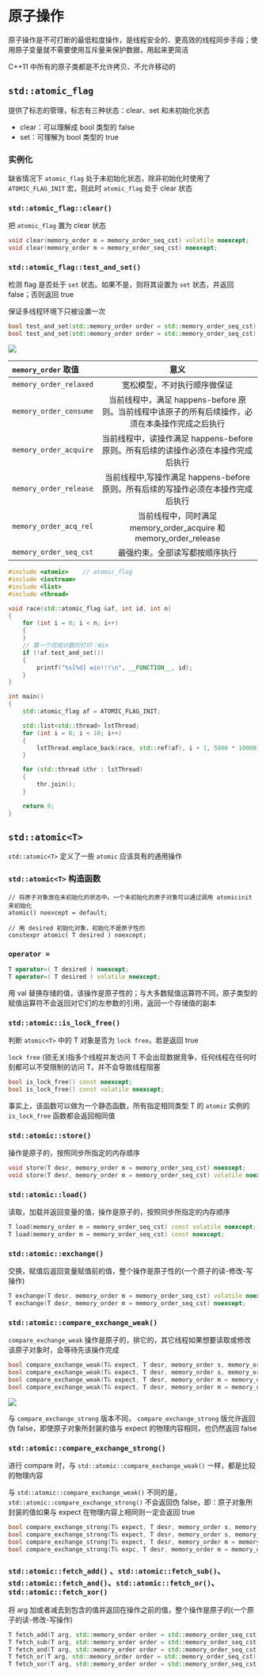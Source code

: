 # 原子操作

原子操作是不可打断的最低粒度操作，是线程安全的、更高效的线程同步手段；使用原子变量就不需要使用互斥量来保护数据，用起来更简洁

C++11 中所有的原子类都是不允许拷贝、不允许移动的

## `std::atomic_flag`

提供了标志的管理，标志有三种状态：clear、set 和未初始化状态
- clear：可以理解成 bool 类型的 false
- set：可理解为 bool 类型的 true

### 实例化

缺省情况下 `atomic_flag` 处于未初始化状态，除非初始化时使用了 `ATOMIC_FLAG_INIT` 宏，则此时 `atomic_flag` 处于 clear 状态

### `std::atomic_flag::clear()`

把 `atomic_flag` 置为 clear 状态

```cpp
void clear(memory_order m = memory_order_seq_cst) volatile noexcept;
void clear(memory_order m = memory_order_seq_cst) noexcept;
```

### `std::atomic_flag::test_and_set()`

检测 flag 是否处于 `set` 状态。如果不是，则将其设置为 `set` 状态，并返回 false；否则返回 true

保证多线程环境下只被设置一次

```cpp
bool test_and_set(std::memory_order order = std::memory_order_seq_cst) volatile noexcept;
bool test_and_set(std::memory_order order = std::memory_order_seq_cst) noexcept;
```

![](../../../Picture/Languages/cpp/atomic/01.webp)

|`memory_order` 取值|意义|
|:-|:-:|
|`memory_order_relaxed`|宽松模型，不对执行顺序做保证|
|`memory_order_consume`|当前线程中，满足 happens-before 原则。当前线程中该原子的所有后续操作，必须在本条操作完成之后执行|
|`memory_order_acquire`|当前线程中，读操作满足 happens-before 原则。所有后续的读操作必须在本操作完成后执行|
|`memory_order_release`|当前线程中,写操作满足 happens-before 原则。所有后续的写操作必须在本操作完成后执行|
|`memory_order_acq_rel`|当前线程中，同时满足 memory_order_acquire 和memory_order_release|
|`memory_order_seq_cst`|最强约束。全部读写都按顺序执行|

```cpp
#include <atomic>    // atomic_flag
#include <iostream>  
#include <list>      
#include <thread>    

void race(std::atomic_flag &af, int id, int n) 
{
    for (int i = 0; i < n; i++) 
    {
    }
    // 第一个完成计数的打印：Win
    if (!af.test_and_set()) 
    {
        printf("%s[%d] win!!!\n", __FUNCTION__, id);
    }
}

int main() 
{
    std::atomic_flag af = ATOMIC_FLAG_INIT;

    std::list<std::thread> lstThread;
    for (int i = 0; i < 10; i++) 
    {
        lstThread.emplace_back(race, std::ref(af), i + 1, 5000 * 10000);
    }

    for (std::thread &thr : lstThread) 
    {
        thr.join();
    }

    return 0;
}
```

## `std::atomic<T>`

`std::atomic<T>` 定义了一些 `atomic` 应该具有的通用操作

### `std::atomic<T>` 构造函数

```
// 将原子对象放在未初始化的状态中。一个未初始化的原子对象可以通过调用 atomicinit 来初始化
atomic() noexcept = default;

// 用 desired 初始化对象，初始化不是原子性的
constexpr atomic( T desired ) noexcept;
```

### `operator =`

```cpp
T operator=( T desired ) noexcept; 
T operator=( T desired ) volatile noexcept;
```

用 val 替换存储的值，该操作是原子性的；与大多数赋值运算符不同，原子类型的赋值运算符不会返回对它们的左参数的引用，返回一个存储值的副本

### `std::atomic::is_lock_free()`

判断 `atomic<T>` 中的 T 对象是否为 `lock free`，若是返回 true

`lock free` (锁无关)指多个线程并发访问 T 不会出现数据竞争，任何线程在任何时刻都可以不受限制的访问 T，并不会导致线程阻塞

```cpp
bool is_lock_free() const noexcept;
bool is_lock_free() const volatile noexcept;
```

事实上，该函数可以做为一个静态函数，所有指定相同类型 T 的 `atomic` 实例的 `is_lock_free` 函数都会返回相同值

### `std::atomic::store()`

操作是原子的，按照同步所指定的内存顺序

```cpp
void store(T desr, memory_order m = memory_order_seq_cst) noexcept;
void store(T desr, memory_order m = memory_order_seq_cst) volatile noexcept;
```

### `std::atomic::load()`

读取，加载并返回变量的值，操作是原子的，按照同步所指定的内存顺序

```cpp
T load(memory_order m = memory_order_seq_cst) const volatile noexcept;
T load(memory_order m = memory_order_seq_cst) const noexcept;
```

### `std::atomic::exchange()`

交换，赋值后返回变量赋值前的值，整个操作是原子性的(一个原子的读-修改-写操作)

```cpp
T exchange(T desr, memory_order m = memory_order_seq_cst) volatile noexcept;
T exchange(T desr, memory_order m = memory_order_seq_cst) noexcept;
```

### `std::atomic::compare_exchange_weak()`

`compare_exchange_weak` 操作是原子的，排它的，其它线程如果想要读取或修改该原子对象时，会等待先该操作完成

```cpp
bool compare_exchange_weak(T& expect, T desr, memory_order s, memory_order f) volatile noexcept;
bool compare_exchange_weak(T& expect, T desr, memory_order s, memory_order f) noexcept;
bool compare_exchange_weak(T& expect, T desr, memory_order m = memory_order_seq_cst) volatile noexcept;
bool compare_exchange_weak(T& expect, T desr, memory_order m = memory_order_seq_cst) noexcept;
```

![](../../../Picture/Languages/cpp/atomic/02.webp)

与 `compare_exchange_strong` 版本不同， `compare_exchange_strong` 版允许返回伪 false，即使原子对象所封装的值与 expect 的物理内容相同，也仍然返回 false

### `std::atomic::compare_exchange_strong()`

进行 compare 时，与 `std::atomic::compare_exchange_weak()` 一样，都是比较的物理内容

与 `std::atomic::compare_exchange_weak()` 不同的是，`std::atomic::compare_exchange_strong()` 不会返回伪 false，即：原子对象所封装的值如果与 expect 在物理内容上相同则一定会返回 true

```cpp
bool compare_exchange_strong(T& expect, T desr, memory_order s, memory_order f) volatile noexcept;
bool compare_exchange_strong(T& expect, T desr, memory_order s, memory_order f) noexcept;
bool compare_exchange_strong(T& expect, T desr, memory_order m = memory_order_seq_cst) volatile noexcept;
bool compare_exchange_strong(T& expc, T desr, memory_order m = memory_order_seq_cst) noexcept;
```

### `std::atomic::fetch_add()` 、`std::atomic::fetch_sub()`、`std::atomic::fetch_and()`、`std::atomic::fetch_or()`、`std::atomic::fetch_xor()`

将 arg 加或者减去到包含的值并返回在操作之前的值，整个操作是原子的(一个原子的读-修改-写操作)

```cpp
T fetch_add(T arg, std::memory_order order = std::memory_order_seq_cst);
T fetch_sub(T arg, std::memory_order order = std::memory_order_seq_cst);
T fetch_and(T arg, std::memory_order order = std::memory_order_seq_cst);
T fetch_or(T arg, std::memory_order order = std::memory_order_seq_cst);
T fetch_xor(T arg, std::memory_order order = std::memory_order_seq_cst);
```